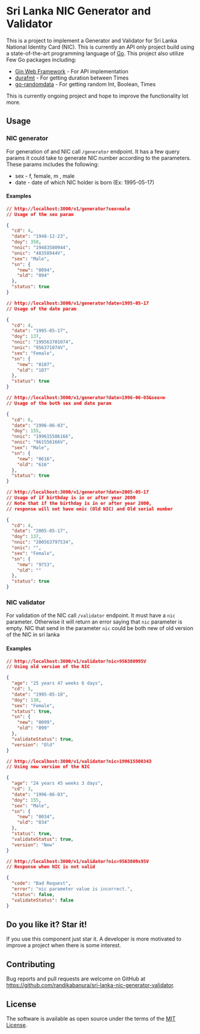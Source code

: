 # Sri Lanka NIC Generator and Validator

This is a project to implement a Generator and Validator for Sri Lanka National Identity Card (NIC).
This is currently an API only project build using a state-of-the-art programming language of [Go](https://golang.org/).
This project also utilize Few Go packages including:
  * [Gin Web Framework](https://github.com/gin-gonic/) - For API implementation
  * [durafmt](https://github.com/hako/durafmt) - For getting duration between Times
  * [go-randomdata](https://github.com/Pallinder/go-randomdata) - For getting random Int, Boolean, Times

This is currently ongoing project and hope to improve the functionality lot more.

## Usage

### NIC generator
For generation of and NIC call ```/generator``` endpoint. It has a few query params it could take
to generate NIC number according to the parameters. These params includes the following:
  * sex - f, female, m , male
  * date - date of which NIC holder is born (Ex: 1995-05-17)

#### Examples
```json
// http://localhost:3000/v1/generator?sex=male
// Usage of the sex param

{
  "cd": 4,
  "date": "1948-12-23",
  "doy": 358,
  "nnic": "19483580944",
  "onic": "48358944V",
  "sex": "Male",
  "sn": {
    "new": "0094",
    "old": "094"
  },
  "status": true
}

// http://localhost:3000/v1/generator?date=1995-05-17
// Usage of the date param

{
  "cd": 4,
  "date": "1995-05-17",
  "doy": 137,
  "nnic": "199563701074",
  "onic": "956371074V",
  "sex": "Female",
  "sn": {
    "new": "0107",
    "old": "107"
  },
  "status": true
}

// http://localhost:3000/v1/generator?date=1996-06-03&sex=m
// Usage of the both sex and date param

{
  "cd": 6,
  "date": "1996-06-03",
  "doy": 155,
  "nnic": "199615506166",
  "onic": "961556166V",
  "sex": "Male",
  "sn": {
    "new": "0616",
    "old": "616"
  },
  "status": true
}

// http://localhost:3000/v1/generator?date=2005-05-17
// Usage of if birthday is in or after year 2000
// Note that if the birthday is in or after year 2000,
// response will not have onic (Old NIC) and Old serial number

{
  "cd": 4,
  "date": "2005-05-17",
  "doy": 137,
  "nnic": "200563797534",
  "onic": "",
  "sex": "Female",
  "sn": {
    "new": "9753",
    "old": ""
  },
  "status": true
}
```

### NIC validator
For validation of the NIC call ```/validator``` endpoint. It must have a ```nic``` parameter.
Otherwise it will return an error saying that ```nic``` parameter is empty. NIC that send in the parameter ```nic``` could be
both new of old version of the NIC in sri lanka

#### Examples

```json
// http://localhost:3000/v1/validator?nic=956380995V
// Using old version of the NIC

{
  "age": "25 years 47 weeks 6 days",
  "cd": 5,
  "date": "1995-05-18",
  "doy": 138,
  "sex": "Female",
  "status": true,
  "sn": {
    "new": "0099",
    "old": "099"
  },
  "validateStatus": true,
  "version": "Old"
}

// http://localhost:3000/v1/validator?nic=199615500343
// Using new version of the NIC

{
  "age": "24 years 45 weeks 3 days",
  "cd": 3,
  "date": "1996-06-03",
  "doy": 155,
  "sex": "Male",
  "sn": {
    "new": "0034",
    "old": "034"
  },
  "status": true,
  "validateStatus": true,
  "version": "New"
}

// http://localhost:3000/v1/validator?nic=9563809s95V
// Response when NIC is not valid

{
  "code": "Bad Request",
  "error": "nic parameter value is incorrect.",
  "status": false,
  "validateStatus": false
}

```

## Do you like it? Star it!
If you use this component just star it. A developer is more motivated to improve a project when there is some interest.

## Contributing
Bug reports and pull requests are welcome on GitHub at https://github.com/randikabanura/sri-lanka-nic-generator-validator.

## License
The software is available as open source under the terms of the [MIT License](https://opensource.org/licenses/MIT).